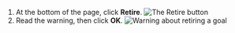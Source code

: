 1. At the bottom of the page, click **Retire**.
   ![The Retire button](/assets/images/help/sponsors/retire-goal-button.png)
2. Read the warning, then click **OK**.
   ![Warning about retiring a goal](/assets/images/help/sponsors/confirm-retire-goal.png)
